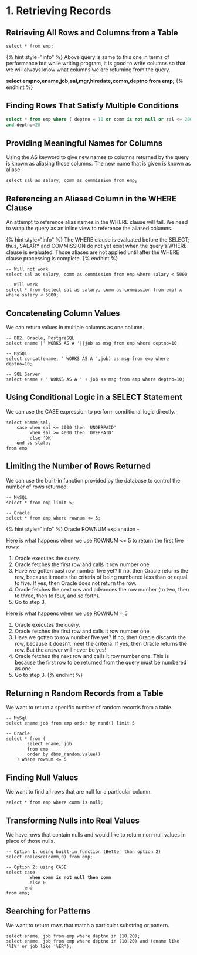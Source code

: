 # 1. Retrieving Records

## Retrieving All Rows and Columns from a Table

```
select * from emp;
```

{% hint style="info" %}
Above query is same to this one in terms of performance but while writing program, it is good to write columns so that we will always know what columns we are returning from the query.

**select empno,ename,job,sal,mgr,hiredate,comm,deptno from emp;**
{% endhint %}

## Finding Rows That Satisfy Multiple Conditions

```sql
select * from emp where ( deptno = 10 or comm is not null or sal <= 2000 )
and deptno=20
```

## Providing Meaningful Names for Columns

Using the AS keyword to give new names to columns returned by the query is known as aliasing those columns. The new name that is given is known as aliase.

```
select sal as salary, comm as commission from emp;
```

## Referencing an Aliased Column in the WHERE Clause

An attempt to reference alias names in the WHERE clause will fail. We need to wrap the query as an inline view to reference the aliased columns.

{% hint style="info" %}
The WHERE clause is evaluated before the SELECT; thus, SALARY and COMMISSION do not yet exist when the query’s WHERE clause is evaluated. Those aliases are not applied until after the WHERE clause processing is complete.
{% endhint %}

```
-- Will not work
select sal as salary, comm as commission from emp where salary < 5000

-- Will work
select * from (select sal as salary, comm as commission from emp) x where salary < 5000;
```

## Concatenating Column Values

We can return values in multiple columns as one column.

```
-- DB2, Oracle, PostgreSQL
select ename||' WORKS AS A '||job as msg from emp where deptno=10;

-- MySQL
select concat(ename, ' WORKS AS A ',job) as msg from emp where deptno=10;

-- SQL Server
select ename + ' WORKS AS A ' + job as msg from emp where deptno=10;
```

## Using Conditional Logic in a SELECT Statement

We can use the CASE expression to perform conditional logic directly.

```
select ename,sal,
    case when sal <= 2000 then 'UNDERPAID'
         when sal >= 4000 then 'OVERPAID'
         else 'OK'
    end as status
from emp
```

## Limiting the Number of Rows Returned

We can use the built-in function provided by the database to control the number of rows returned.

```
-- MySQL
select * from emp limit 5;

-- Oracle
select * from emp where rownum <= 5;
```

{% hint style="info" %}
Oracle ROWNUM explanation -

Here is what happens when we use ROWNUM <= 5 to return the first five rows:

1. Oracle executes the query.
2. Oracle fetches the first row and calls it row number one.
3. Have we gotten past row number five yet? If no, then Oracle returns the row, because it meets the criteria of being numbered less than or equal to five. If yes, then Oracle does not return the row.
4. Oracle fetches the next row and advances the row number (to two, then to three, then to four, and so forth).
5. Go to step 3.

Here is what happens when we use ROWNUM = 5

1. Oracle executes the query.
2. Oracle fetches the first row and calls it row number one.
3. Have we gotten to row number five yet? If no, then Oracle discards the row, because it doesn’t meet the criteria. If yes, then Oracle returns the row. But the answer will never be yes!
4. Oracle fetches the next row and calls it row number one. This is because the first row to be returned from the query must be numbered as one.
5. Go to step 3.
{% endhint %}

## Returning n Random Records from a Table

We want to return a specific number of random records from a table.

```
-- MySql
select ename,job from emp order by rand() limit 5

-- Oracle
select * from (
        select ename, job
        from emp
        order by dbms_random.value()
    ) where rownum <= 5
```

## Finding Null Values

We want to find all rows that are null for a particular column.

```
select * from emp where comm is null;
```

## Transforming Nulls into Real Values

We have rows that contain nulls and would like to return non-null values in place of those nulls.

<pre><code>-- Option 1: using built-in function (Better than option 2)
select coalesce(comm,0) from emp;

-- Option 2: using CASE
select case
<strong>         when comm is not null then comm
</strong>         else 0
       end
from emp;
</code></pre>

## Searching for Patterns

We want to return rows that match a particular substring or pattern.

```
select ename, job from emp where deptno in (10,20);
select ename, job from emp where deptno in (10,20) and (ename like '%I%' or job like '%ER');
```
